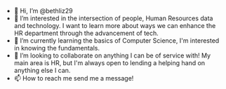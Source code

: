 - 👋 Hi, I’m @bethliz29
- 👀 I’m interested in the intersection of people, Human Resources data and technology. I want to learn more about ways we can enhance the HR department through the advancement of tech.
- 🌱 I’m currently learning the basics of Computer Science, I'm interested in knowing the fundamentals.
- 💞️ I’m looking to collaborate on anything I can be of service with! My main area is HR, but I'm always open to lending a helping hand on anything else I can. 
- 📫 How to reach me send me a message!

<!---
bethliz29/bethliz29 is a ✨ special ✨ repository because its `README.md` (this file) appears on your GitHub profile.
You can click the Preview link to take a look at your changes.
--->
